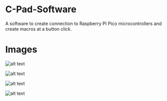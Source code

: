 # C-Pad-Software
A software to create connection to Raspberry PI Pico microcontrollers and create macros at a button click.

# Images
![alt text](https://i.imgur.com/5JQXuoN.png)

![alt text](https://i.imgur.com/1jQMz7h.png)

![alt text](https://i.imgur.com/y7grHRg.png)

![alt text](https://i.imgur.com/k9PB23g.png)
